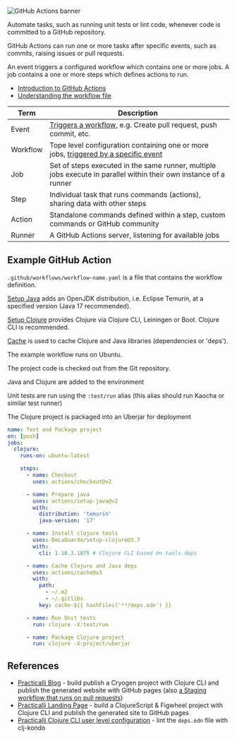 ![GitHub Actions banner](https://raw.githubusercontent.com/practicalli/graphic-design/live/banners/github-actions-banner.png)

Automate tasks, such as running unit tests or lint code, whenever code is committed to a  GitHub repository.

GitHub Actions can run one or more tasks after specific events, such as commits, raising issues or pull requests.

An event triggers a configured workflow which contains one or more jobs. A job contains a one or more steps which defines actions to run.

* [Introduction to GitHub Actions](https://docs.github.com/en/free-pro-team@latest/actions/learn-github-actions/introduction-to-github-actions)
* [Understanding the workflow file](https://docs.github.com/en/free-pro-team@latest/actions/learn-github-actions/introduction-to-github-actions#understanding-the-workflow-file)

| Term     | Description                                                                                                                                                                            |
|----------|----------------------------------------------------------------------------------------------------------------------------------------------------------------------------------------|
| Event    | [Triggers a workflow](https://docs.github.com/en/free-pro-team@latest/actions/reference/events-that-trigger-workflows), e.g. Create pull request, push commit, etc.                    |
| Workflow | Tope level configuration containing one or more jobs, [triggered by a specific event](https://docs.github.com/en/free-pro-team@latest/actions/reference/events-that-trigger-workflows) |
| Job      | Set of steps executed in the same runner, multiple jobs execute in parallel within their own instance of a runner                                                               |
| Step     | Individual task that runs commands (actions), sharing data with other steps                                                                                                             |
| Action   | Standalone commands defined within a step, custom commands or GitHub community                                                                                                          |
| Runner   | A GitHub Actions server, listening for available jobs                                                                                                                                  |


## Example GitHub Action

`.github/workflows/workflow-name.yaml` is a file that contains the workflow definition.

[Setup Java](https://github.com/actions/setup-java) adds an OpenJDK distribution, i.e. Eclipse Temurin, at a specified version (Java 17 recommended).

[Setup Clojure](https://github.com/DeLaGuardo/setup-clojure) provides Clojure via Clojure CLI, Leiningen or Boot.  Clojure CLI is recommended.

[Cache](https://github.com/actions/cache) is used to cache Clojure and Java libraries (dependencies or 'deps').

The example workflow runs on Ubuntu.

The project code is checked out from the Git repository.

Java and Clojure are added to the environment

Unit tests are run using the `:test/run` alias (this alias should run Kaocha or similar test runner)

The Clojure project is packaged into an Uberjar for deployment

```yml
name: Test and Package project
on: [push]
jobs:
  clojure:
    runs-on: ubuntu-latest

    steps:
      - name: Checkout
        uses: actions/checkout@v2

      - name: Prepare java
        uses: actions/setup-java@v2
        with:
          distribution: 'temurin'
          java-version: '17'

      - name: Install clojure tools
        uses: DeLaGuardo/setup-clojure@3.7
        with:
          cli: 1.10.3.1075 # Clojure CLI based on tools.deps

      - name: Cache Clojure and Java deps
        uses: actions/cache@v3
        with:
          path:
            - ~/.m2
            - ~/.gitlibs
          key: cache-${{ hashFiles('**/deps.edn') }}

      - name: Run Unit tests
        run: clojure -X:test/run

      - name: Package Clojure project
        run: clojure -X:project/uberjar
```

## References

* [Practicalli Blog](https://github.com/practicalli/blog/blob/live/.github/workflows/publish-blog.yml) - build publish a Cryogen project with Clojure CLI and publish the generated website with GitHub pages (also [a Staging workflow that runs on pull requests](https://github.com/practicalli/blog/blob/live/.github/workflows/publish-blog-staging.yml))
* [Practicalli Landing Page](https://github.com/practicalli/practicalli.github.io/blob/live/.github/workflows/deploy.yml) - build a ClojureScript & Figwheel project with Clojure CLI and publish the generated site to GitHub pages
* [Practicalli Clojure CLI user level configuration](https://github.com/practicalli/clojure-deps-edn/blob/live/.github/workflows/lint-with-clj-kondo.yml) - lint the `deps.edn` file with clj-kondo
